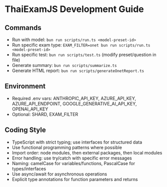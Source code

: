 # ThaiExamJS Development Guide

## Commands

- Run with model: `bun run scripts/run.ts <model-preset-id>`
- Run specific exam type: `EXAM_FILTER=onet bun run scripts/run.ts <model-preset-id>`
- Run specific test: `bun run scripts/test.ts` (modify preset/question in file)
- Generate summary: `bun run scripts/summarize.ts`
- Generate HTML report: `bun run scripts/generateOnetReport.ts`

## Environment

- Required .env vars: ANTHROPIC_API_KEY, AZURE_API_KEY, AZURE_API_ENDPOINT, GOOGLE_GENERATIVE_AI_API_KEY, OPENAI_API_KEY
- Optional: SHARD, EXAM_FILTER

## Coding Style

- TypeScript with strict typing; use interfaces for structured data
- Use functional programming patterns where possible
- Import order: node modules, then external packages, then local modules
- Error handling: use try/catch with specific error messages
- Naming: camelCase for variables/functions, PascalCase for types/interfaces
- Use async/await for asynchronous operations
- Explicit type annotations for function parameters and returns

